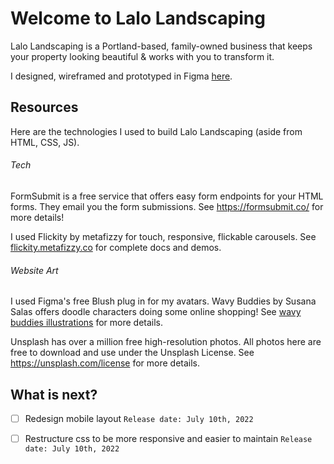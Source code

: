 # Welcome to Lalo Landscaping
Lalo Landscaping is a Portland-based, family-owned business that keeps your property looking beautiful & works with you to transform it. 

I designed, wireframed and prototyped in Figma [here](https://www.figma.com/file/0qW5OTE3Q14sMIYcGRQmxh/Landscaping?node-id=318%3A2656).

## Resources
Here are the technologies I used to build Lalo Landscaping (aside from HTML, CSS, JS).

###### Tech
FormSubmit is a free service that offers easy form endpoints for your HTML forms. They email you the form submissions. See https://formsubmit.co/ for more details!

I used Flickity by metafizzy for touch, responsive, flickable carousels. See [flickity.metafizzy.co](flickity.metafizzy.co) for complete docs and demos.

###### Website Art
I used Figma's free Blush plug in for my avatars. Wavy Buddies
by Susana Salas offers doodle characters doing some online shopping! See [wavy buddies illustrations](https://blush.design/collections/0bopA8Y5vn29mdFBU2Br/wavy-buddies-illustrations) for more details.

Unsplash has over a million free high-resolution photos. All photos here are free to download and use under the Unsplash License. See https://unsplash.com/license for more details.

## What is next?
- [ ] Redesign mobile layout `Release date: July 10th, 2022`
- [ ] Restructure css to be more responsive and easier to maintain `Release date: July 10th, 2022`


